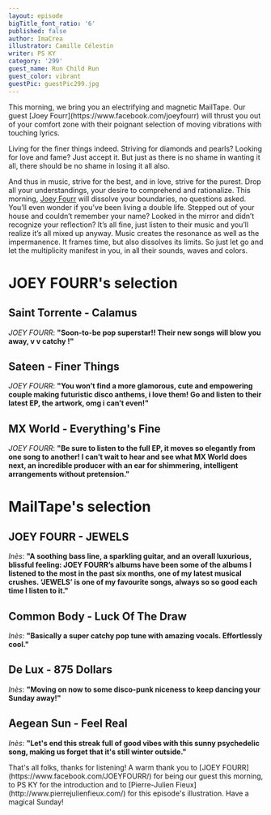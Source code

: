 ```yaml
---
layout: episode
bigTitle_font_ratio: '6'
published: false
author: ImaCrea
illustrator: Camille Célestin
writer: PS KY
category: '299'
guest_name: Run Child Run
guest_color: vibrant
guestPic: guestPic299.jpg
---
```

<p id="introduction">This morning, we bring you an electrifying and magnetic MailTape. Our guest [Joey Fourr](https://www.facebook.com/joeyfourr) will thrust you out of your comfort zone with their poignant selection of moving vibrations with touching lyrics.</p>

Living for the finer things indeed. Striving for diamonds and pearls? Looking for love and fame? Just accept it. But just as there is no shame in wanting it all, there should be no shame in losing it all also.

And thus in music, strive for the best, and in love, strive for the purest. Drop all your understandings, your desire to comprehend and rationalize. This morning, [Joey Fourr](https://www.facebook.com/joeyfourr) will dissolve your boundaries, no questions asked. You’ll even wonder if you’ve been living a double life. Stepped out of your house and couldn’t remember your name? Looked in the mirror and didn’t recognize your reflection? It’s all fine, just listen to their music and you’ll realize it’s all mixed up anyway. Music creates the resonance as well as the impermanence. It frames time, but also dissolves its limits. So just let go and let the multiplicity manifest in you, in all their sounds, waves and colors.



# JOEY FOURR's selection

## Saint Torrente - Calamus
_JOEY FOURR_: **"**Soon-to-be pop superstar!! Their new songs will blow you away, v v catchy !**"**

## Sateen - Finer Things
_JOEY FOURR_: **"**You won’t find a more glamorous, cute and empowering couple making futuristic disco anthems, i love them! Go and listen to their latest EP, the artwork, omg i can’t even!**"**

## MX World - Everything's Fine
_JOEY FOURR_: **"**Be sure to listen to the full EP, it moves so elegantly from one song to another! I can’t wait to hear and see what MX World does next, an incredible producer with an ear for shimmering, intelligent arrangements without pretension.**"**


# MailTape's selection

## JOEY FOURR - JEWELS
_Inès_: **"**A soothing bass line, a sparkling guitar, and an overall luxurious, blissful feeling: JOEY FOURR’s albums have been some of the albums I listened to the most in the past six months, one of my latest musical crushes. ‘JEWELS’ is one of my favourite songs, always so so good each time I listen to it.**"**

## Common Body - Luck Of The Draw
_Inès_: **"**Basically a super catchy pop tune with amazing vocals. Effortlessly cool.**"**

## De Lux - 875 Dollars
_Inès_: **"**Moving on now to some disco-punk niceness to keep dancing your Sunday away!**"**

## Aegean Sun - Feel Real
_Inès_: **"**Let's end this streak full of good vibes with this sunny psychedelic song, making us forget that it's still winter outside.**"**

<p id="outroduction">That's all folks, thanks for listening! A warm thank you to [JOEY FOURR](https://www.facebook.com/JOEYFOURR/) for being our guest this morning, to PS KY for the introduction and to [Pierre-Julien Fieux](http://www.pierrejulienfieux.com/) for this episode's illustration. Have a magical Sunday!</p>

